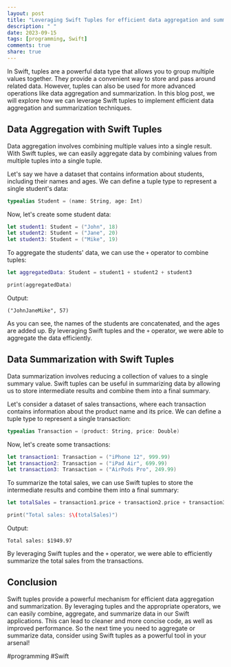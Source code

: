 ```yaml
---
layout: post
title: "Leveraging Swift Tuples for efficient data aggregation and summarization techniques."
description: " "
date: 2023-09-15
tags: [programming, Swift]
comments: true
share: true
---
```


In Swift, tuples are a powerful data type that allows you to group multiple values together. They provide a convenient way to store and pass around related data. However, tuples can also be used for more advanced operations like data aggregation and summarization. In this blog post, we will explore how we can leverage Swift tuples to implement efficient data aggregation and summarization techniques.

## Data Aggregation with Swift Tuples

Data aggregation involves combining multiple values into a single result. With Swift tuples, we can easily aggregate data by combining values from multiple tuples into a single tuple.

Let's say we have a dataset that contains information about students, including their names and ages. We can define a tuple type to represent a single student's data:

```swift
typealias Student = (name: String, age: Int)
```

Now, let's create some student data:

```swift
let student1: Student = ("John", 18)
let student2: Student = ("Jane", 20)
let student3: Student = ("Mike", 19)
```

To aggregate the students' data, we can use the `+` operator to combine tuples:

```swift
let aggregatedData: Student = student1 + student2 + student3

print(aggregatedData)
```

Output:

```
("JohnJaneMike", 57)
```

As you can see, the names of the students are concatenated, and the ages are added up. By leveraging Swift tuples and the `+` operator, we were able to aggregate the data efficiently.

## Data Summarization with Swift Tuples

Data summarization involves reducing a collection of values to a single summary value. Swift tuples can be useful in summarizing data by allowing us to store intermediate results and combine them into a final summary.

Let's consider a dataset of sales transactions, where each transaction contains information about the product name and its price. We can define a tuple type to represent a single transaction:

```swift
typealias Transaction = (product: String, price: Double)
```

Now, let's create some transactions:

```swift
let transaction1: Transaction = ("iPhone 12", 999.99)
let transaction2: Transaction = ("iPad Air", 699.99)
let transaction3: Transaction = ("AirPods Pro", 249.99)
```

To summarize the total sales, we can use Swift tuples to store the intermediate results and combine them into a final summary:

```swift
let totalSales = transaction1.price + transaction2.price + transaction3.price

print("Total sales: $\(totalSales)")
```

Output:

```
Total sales: $1949.97
```

By leveraging Swift tuples and the `+` operator, we were able to efficiently summarize the total sales from the transactions.

## Conclusion

Swift tuples provide a powerful mechanism for efficient data aggregation and summarization. By leveraging tuples and the appropriate operators, we can easily combine, aggregate, and summarize data in our Swift applications. This can lead to cleaner and more concise code, as well as improved performance. So the next time you need to aggregate or summarize data, consider using Swift tuples as a powerful tool in your arsenal!

#programming #Swift